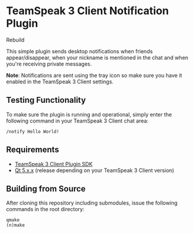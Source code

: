 # TeamSpeak 3 Client Notification Plugin

Rebuild

This simple plugin sends desktop notifications when friends appear/disappear, when your nickname is mentioned 
in the chat and when you're receiving private messages.

**Note**: Notifications are sent using the tray icon so make sure you have it enabled in the TeamSpeak 
3 Client settings.

## Testing Functionality

To make sure the plugin is running and operational, simply enter the following command in your TeamSpeak 3 
Client chat area:

`/notify Hello World!`

## Requirements

- [TeamSpeak 3 Client Plugin SDK](https://github.com/svenpaulsen/ts3client-pluginsdk)
- [Qt 5.x.x](https://www.qt.io) (release depending on your TeamSpeak 3 Client version)

## Building from Source

After cloning this repository including submodules, issue the following commands in the root directory:

    qmake
    (n)make
